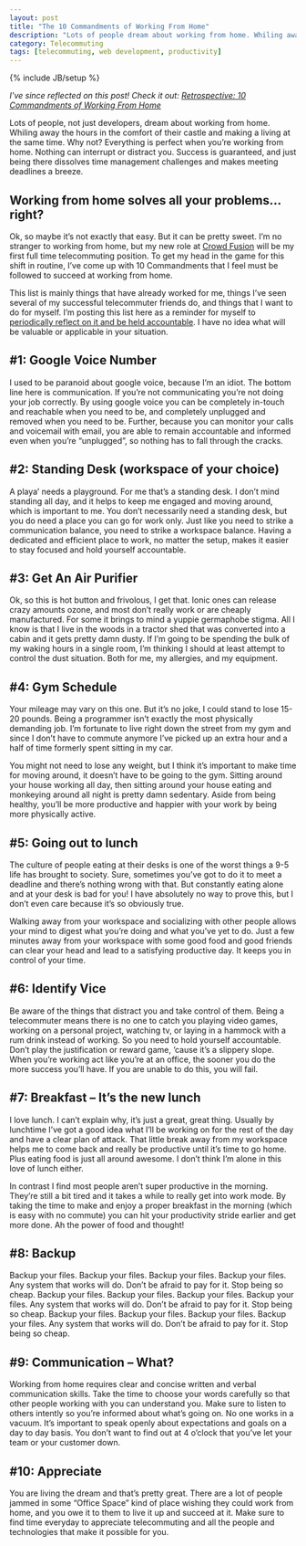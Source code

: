 ```yaml
---
layout: post
title: "The 10 Commandments of Working From Home"
description: "Lots of people dream about working from home. Whiling away the hours in the comfort of their castle and making a living at the same time. Why not? Everything is perfect when you’re working from home. Nothing can interrupt or distract you. Success is guaranteed, and just being there dissolves time management challenges and makes meeting deadlines a breeze..."
category: Telecommuting
tags: [telecommuting, web development, productivity]
---
```

{% include JB/setup %}

*I've since reflected on this post! Check it out: [Retrospective: 10 Commandments of Working From Home](http://mattsurabian.github.io/retrospective-10-commandments-of-working-from-home/)*

Lots of people, not just developers, dream about working from home.  Whiling away the hours in the comfort of their castle and making a living at the same time.  Why not?  Everything is perfect when you’re working from home.  Nothing can interrupt or distract you.  Success is guaranteed, and just being there dissolves time management challenges and makes meeting deadlines a breeze.

 
Working from home solves all your problems… right?
------------------------
Ok, so maybe it’s not exactly that easy.  But it can be pretty sweet.  I’m no stranger to working from home, but my new role at [Crowd Fusion](http://www.crowdfusion.com) will be my first full time telecommuting position.  To get my head in the game for this shift in routine, I’ve come up with 10 Commandments that I feel must be followed to succeed at working from home.

This list is mainly things that have already worked for me, things I’ve seen several of my successful telecommuter friends do, and things that I want to do for myself.  I’m posting this list here as a reminder for myself to [periodically reflect on it and be held accountable](http://mattsurabian.github.io/retrospective-10-commandments-of-working-from-home/).  I have no idea what will be valuable or applicable in your situation.

 

\#1: Google Voice Number
-------------------------
I used to be paranoid about google voice, because I’m an idiot.  The bottom line here is communication.  If you’re not communicating you’re not doing your job correctly.  By using google voice you can be completely in-touch and reachable when you need to be, and completely unplugged and removed when you need to be.  Further, because you can monitor your calls and voicemail with email, you are able to remain accountable and informed even when you’re “unplugged”, so nothing has to fall through the cracks.

\#2: Standing Desk (workspace of your choice)
-------------------------
A playa’ needs a playground.  For me that’s a standing desk.  I don’t mind standing all day, and it helps to keep me engaged and moving around, which is important to me.  You don’t necessarily need a standing desk, but you do need a place you can go for work only.  Just like you need to strike a communication balance, you need to strike a workspace balance.  Having a dedicated and efficient place to work, no matter the setup, makes it easier to stay focused and hold yourself accountable.

\#3: Get An Air Purifier
-------------------------
Ok, so this is hot button and frivolous, I get that.  Ionic ones can release crazy amounts ozone, and most don’t really work or are cheaply manufactured.  For some it brings to mind a yuppie germaphobe stigma.  All I know is that I live in the woods in a tractor shed that was converted into a cabin and it gets pretty damn dusty.  If I’m going to be spending the bulk of my waking hours in a single room, I’m thinking I should at least attempt to control the dust situation.  Both for me, my allergies, and my equipment.

\#4: Gym Schedule
-----------------
Your mileage may vary on this one.  But it’s no joke, I could stand to lose 15-20 pounds.  Being a programmer isn’t exactly the most physically demanding job.  I’m fortunate to live right down the street from my gym and since I don’t have to commute anymore I’ve picked up an extra hour and a half of time formerly spent sitting in my car.

You might not need to lose any weight, but I think it’s important to make time for moving around, it doesn’t have to be going to the gym.  Sitting around your house working all day, then sitting around your house eating and monkeying around all night is pretty damn sedentary.  Aside from being healthy, you’ll be more productive and happier with your work by being more physically active.

\#5: Going out to lunch
------------------------
The culture of people eating at their desks is one of the worst things a 9-5 life has brought to society.  Sure, sometimes you’ve got to do it to meet a deadline and there’s nothing wrong with that.  But constantly eating alone and at your desk is bad for you!  I have absolutely no way to prove this, but I don’t even care because it’s so obviously true.

Walking away from your workspace and socializing with other people allows your mind to digest what you’re doing and what you’ve yet to do.  Just a few minutes away from your workspace with some good food and good friends can clear your head and lead to a satisfying productive day.  It keeps you in control of your time.

\#6: Identify Vice
----------------
Be aware of the things that distract you and take control of them.  Being a telecommuter means there is no one to catch you playing video games, working on a personal project, watching tv, or laying in a hammock with a rum drink instead of working.  So you need to hold yourself accountable.  Don’t play the justification or reward game, ’cause it’s a slippery slope.  When you’re working act like you’re at an office, the sooner you do the more success you’ll have.  If you are unable to do this, you will fail.

\#7: Breakfast – It’s the new lunch
---------------------------
I love lunch.  I can’t explain why, it’s just a great, great thing.  Usually by lunchtime I’ve got a good idea what I’ll be working on for the rest of the day and have a clear plan of attack.  That little break away from my workspace helps me to come back and really be productive until it’s time to go home.  Plus eating food is just all around awesome.  I don’t think I’m alone in this love of lunch either.

In contrast I find most people aren’t super productive in the morning.  They’re still a bit tired and it takes a while to really get into work mode.  By taking the time to make and enjoy a proper breakfast in the morning (which is easy with no commute) you can hit your productivity stride earlier and get more done.  Ah the power of food and thought!

\#8: Backup
-----------
Backup your files.  Backup your files.  Backup your files.  Backup your files.  Any system that works will do.  Don’t be afraid to pay for it.  Stop being so cheap.  Backup your files.  Backup your files.  Backup your files.  Backup your files.  Any system that works will do.  Don’t be afraid to pay for it.  Stop being so cheap.  Backup your files.  Backup your files.  Backup your files.  Backup your files.  Any system that works will do.  Don’t be afraid to pay for it.  Stop being so cheap.

\#9: Communication – What?
--------------------------
Working from home requires clear and concise written and verbal communication skills.  Take the time to choose your words carefully so that other people working with you can understand you.  Make sure to listen to others intently so you’re informed about what’s going on.  No one works in a vacuum.  It’s important to speak openly about expectations and goals on a day to day basis.  You don’t want to find out at 4 o’clock that you’ve let your team or your customer down.

\#10: Appreciate
----------------
You are living the dream and that’s pretty great.  There are a lot of people jammed in some “Office Space” kind of place wishing they could work from home, and you owe it to them to live it up and succeed at it.  Make sure to find time everyday to appreciate telecommuting and all the people and technologies that make it possible for you.
